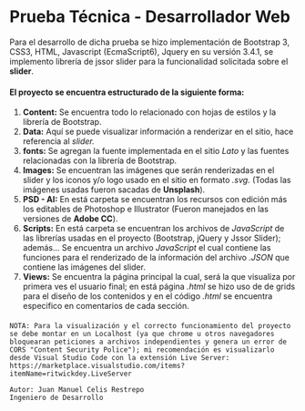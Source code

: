 # Prueba Técnica - Desarrollador Web
Para el desarrollo de dicha prueba se hizo implementación de Bootstrap 3, CSS3, HTML, Javascript (EcmaScript6), Jquery en su versión 3.4.1, se implemento librería de jssor slider para la funcionalidad solicitada sobre el __slider__.

#### El proyecto se encuentra estructurado de la siguiente forma:
1.  **Content:** Se encuentra todo lo relacionado con hojas de estilos y la librería de Bootstrap.
2.  **Data:** Aquí se puede visualizar información a renderizar en el sitio, hace referencia al _slider._
3.  **fonts:** Se agregan la fuente implementada en el sitio _Lato_ y las fuentes relacionadas con la librería de Bootstrap.
4.  **Images:** Se encuentran las imágenes que serán renderizadas en el slider y los iconos y/o logo usado en el sitio en formato _.svg._ (Todas las imágenes usadas fueron sacadas de **Unsplash**).
5.  **PSD - AI:** En está carpeta se encuentran los recursos con edición más los editables de Photoshop e Illustrator (Fueron manejados en las versiones de **Adobe CC**).
6.  **Scripts:** En está carpeta se encuentran los archivos de _JavaScript_ de las librerías usadas en el proyecto (Bootstrap, jQuery y Jssor Slider); además... Se encuentra un archivo _JavaScript_ el cual contiene las funciones para el renderizado de la información del archivo _.JSON_ que contiene las imágenes del slider.
7.  **Views:** Se encuentra la página principal la cual, será la que visualiza por primera ves el usuario final; en está página _.html_ se hizo uso de de grids para el diseño de los contenidos y en el código _.html_ se encuentra especifico en comentarios de cada sección.
####    
    NOTA: Para la visualización y el correcto funcionamiento del proyecto se debe montar en un Localhost (ya que chrome u otros navegadores bloquearan peticiones a archivos independientes y genera un error de CORS "Content Security Police"); mi recomendación es visualizarlo desde Visual Studio Code con la extensión Live Server:
    https://marketplace.visualstudio.com/items?itemName=ritwickdey.LiveServer

~~~ 
Autor: Juan Manuel Celis Restrepo
Ingeniero de Desarrollo
~~~


